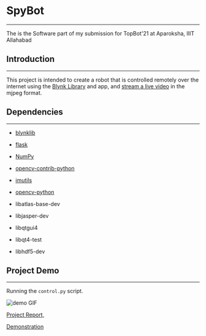 # SpyBot
---
The is the Software part of my submission for TopBot'21 at Aparoksha, IIIT Allahabad

## Introduction
---
This project is intended to create a robot that is controlled remotely over the internet using the [Blynk Library](https://github.com/blynkkk/blynk-library) and app, 
and [stream a live video](https://github.com/EbenKouao/pi-camera-stream-flask) in the mjpeg format.

## Dependencies
---
- [blynklib](https://pypi.org/project/blynklib/)
- [flask](https://pypi.org/project/Flask/)
- [NumPy](https://pypi.org/project/numpy/)
- [opencv-contrib-python](https://pypi.org/project/opencv-contrib-python/)
- [imutils](https://pypi.org/project/imutils/)
- [opencv-python](https://pypi.org/project/opencv-python/)

- libatlas-base-dev
- libjasper-dev
- libqtgui4 
- libqt4-test
- libhdf5-dev

## Project Demo
---
Running the `control.py` script.

![demo GIF](https://github.com/shxvxnng/SpyBot/blob/main/eKhvcaz.gif)

[Project Report, ](https://drive.google.com/file/d/1ZDXRLLzFm_0xgGlmyj99mLBZO8jeV4Gk/view?usp=sharing)

[Demonstration](https://drive.google.com/file/d/14p7yhDLUatJf0sudLrYbs3ge1eWC6aun/view?usp=sharing)
